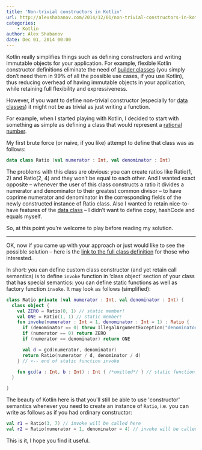```yaml
---
title: 'Non-trivial constructors in Kotlin'
url: http://alexshabanov.com/2014/12/01/non-trivial-constructors-in-kotlin/
categories:
    - Kotlin
author: Alex Shabanov
date: Dec 01, 2014 00:00
---
```

Kotlin really simplifies things such as defining constructors and writing immutable objects for your application. For example, flexible Kotlin constructor definitions eliminate the need of [builder classes](http://en.wikipedia.org/wiki/Builder_pattern "Builder Pattern - Wikipedia") (you simply don’t need them in 99% of all the possible use cases, if you use Kotlin), thus reducing overhead of having immutable objects in your application, while retaining full flexibility and expressiveness.

However, if you want to define non-trivial constructor (especially for [data classes](http://kotlinlang.org/docs/reference/data-classes.html "Kotlin Data Classes")) it might not be as trivial as just writing a function.

For example, when I started playing with Kotlin, I decided to start with something as simple as defining a class that would represent a [rational number](http://en.wikipedia.org/wiki/Rational_number "Rational Number - Wikipedia").

My first brute force (or naive, if you like) attempt to define that class was as follows:

```kotlin
data class Ratio (val numerator : Int, val denominator : Int)
```

The problems with this class are obvious: you can create ratios like Ratio(1, 2) and Ratio(2, 4) and they won’t be equal to each other. And I wanted exact opposite – whenever the user of this class constructs a ratio it divides a numerator and denominator to their greatest common divisor – to have coprime numerator and denominator in the corresponding fields of the newly constructed instance of Ratio class. Also I wanted to retain nice-to-have features of the [data class](http://kotlinlang.org/docs/reference/data-classes.html "Kotlin Data Classes") – I didn’t want to define copy, hashCode and equals myself.

So, at this point you’re welcome to play before reading my solution.

* * *

OK, now if you came up with your approach or just would like to see the possible solution – here is the [link to the full class definition](https://github.com/avshabanov/math/blob/master/approx/src/main/kotlin/ratio.kt "Ratio class definition in Kotlin") for those who interested.

In short: you can define custom class constructor (and yet retain call semantics) is to define `invoke` function in ‘class object’ section of your class that has special semantics: you can define static functions as well as factory function `invoke`. It may look as follows (simplified):

```kotlin
class Ratio private (val numerator : Int, val denominator : Int) {
  class object {
    val ZERO = Ratio(0, 1) // static member!
    val ONE = Ratio(1, 1) // static member!
    fun invoke(numerator : Int = 1, denominator : Int = 1) : Ratio {
      if (denominator == 0) throw IllegalArgumentException("denominator can't be zero")
      if (numerator == 0) return ZERO
      if (numerator == denominator) return ONE

      val d = gcd(numerator, denominator)
      return Ratio(numerator / d, denominator / d)
    } // <-- end of static function invoke

    fun gcd(a : Int, b : Int) : Int { /*omitted*/ } // static function!
  }

}
```

The beauty of Kotlin here is that you'll still be able to use 'constructor' semantics whenever you need to create an instance of `Ratio`, i.e. you can write as follows as if you had ordinary constructor:

```kotlin
val r1 = Ratio(3, 7) // invoke will be called here
val r2 = Ratio(numerator = 1, denominator = 4) // invoke will be called here
```

This is it, I hope you find it useful.
